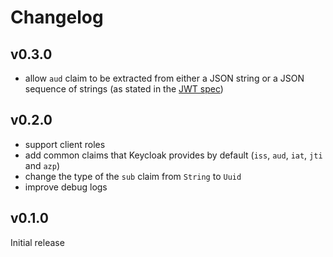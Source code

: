 # Changelog

## v0.3.0

- allow `aud` claim to be extracted from either a JSON string or a JSON sequence of strings (as stated in the [JWT spec](https://tools.ietf.org/html/rfc7519#section-4.1.3))

## v0.2.0

- support client roles
- add common claims that Keycloak provides by default (`iss`, `aud`, `iat`, `jti` and `azp`)
- change the type of the `sub` claim from `String` to `Uuid`
- improve debug logs

## v0.1.0

Initial release
